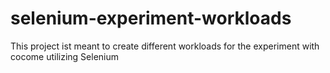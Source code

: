 # selenium-experiment-workloads
This project ist meant to create different workloads for the experiment with cocome utilizing Selenium 
